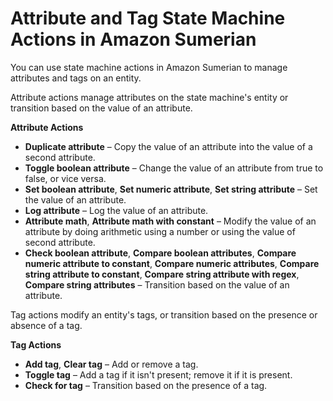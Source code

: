 # Attribute and Tag State Machine Actions in Amazon Sumerian<a name="statemachines-attributes"></a>

You can use state machine actions in Amazon Sumerian to manage attributes and tags on an entity\.

Attribute actions manage attributes on the state machine's entity or transition based on the value of an attribute\.

**Attribute Actions**
+ **Duplicate attribute** – Copy the value of an attribute into the value of a second attribute\.
+ **Toggle boolean attribute** – Change the value of an attribute from true to false, or vice versa\.
+  **Set boolean attribute**, **Set numeric attribute**, **Set string attribute** – Set the value of an attribute\.
+ **Log attribute** – Log the value of an attribute\.
+ **Attribute math**, **Attribute math with constant** – Modify the value of an attribute by doing arithmetic using a number or using the value of second attribute\.
+ **Check boolean attribute**, **Compare boolean attributes**, **Compare numeric attribute to constant**, **Compare numeric attributes**, **Compare string attribute to constant**, **Compare string attribute with regex**, **Compare string attributes** – Transition based on the value of an attribute\.

Tag actions modify an entity's tags, or transition based on the presence or absence of a tag\.

**Tag Actions**
+ **Add tag**, **Clear tag** – Add or remove a tag\.
+ **Toggle tag** – Add a tag if it isn't present; remove it if it is present\.
+ **Check for tag** – Transition based on the presence of a tag\.